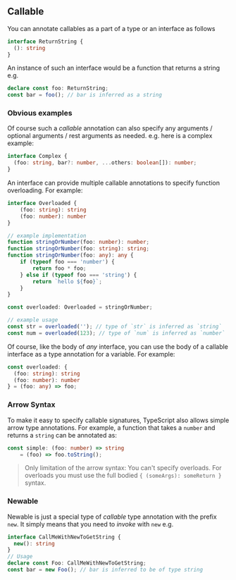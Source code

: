## Callable
You can annotate callables as a part of a type or an interface as follows

```typescript
interface ReturnString {
  (): string
}
```
An instance of such an interface would be a function that returns a string e.g.

```typescript
declare const foo: ReturnString;
const bar = foo(); // bar is inferred as a string
```

### Obvious examples
Of course such a *callable* annotation can also specify any arguments / optional arguments / rest arguments as needed. e.g. here is a complex example:

```typescript
interface Complex {
  (foo: string, bar?: number, ...others: boolean[]): number;
}
```

An interface can provide multiple callable annotations to specify function overloading. For example:

```typescript
interface Overloaded {
    (foo: string): string
    (foo: number): number
}

// example implementation
function stringOrNumber(foo: number): number;
function stringOrNumber(foo: string): string;
function stringOrNumber(foo: any): any {
    if (typeof foo === 'number') {
        return foo * foo;
    } else if (typeof foo === 'string') {
        return `hello ${foo}`;
    }
}

const overloaded: Overloaded = stringOrNumber;

// example usage
const str = overloaded(''); // type of `str` is inferred as `string`
const num = overloaded(123); // type of `num` is inferred as `number`
```

Of course, like the body of *any* interface, you can use the body of a callable interface as a type annotation for a variable. For example:

```typescript
const overloaded: {
  (foo: string): string
  (foo: number): number
} = (foo: any) => foo;
```

### Arrow Syntax
To make it easy to specify callable signatures, TypeScript also allows simple arrow type annotations. For example, a function that takes a `number` and returns a `string` can be annotated as:

```typescript
const simple: (foo: number) => string
    = (foo) => foo.toString();
```

> Only limitation of the arrow syntax: You can't specify overloads. For overloads you must use the full bodied `{ (someArgs): someReturn }` syntax.

### Newable

Newable is just a special type of *callable* type annotation with the prefix `new`. It simply means that you need to *invoke* with `new` e.g.

```typescript
interface CallMeWithNewToGetString {
  new(): string
}
// Usage
declare const Foo: CallMeWithNewToGetString;
const bar = new Foo(); // bar is inferred to be of type string
```
